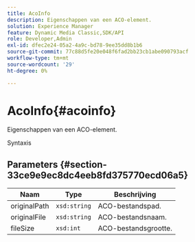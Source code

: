 ```yaml
---
title: AcoInfo
description: Eigenschappen van een ACO-element.
solution: Experience Manager
feature: Dynamic Media Classic,SDK/API
role: Developer,Admin
exl-id: dfec2e24-05a2-4a9c-bd78-9ee35dd8b1b6
source-git-commit: 77c88d5fe20e048f6fad2bb23cb1abe090793acf
workflow-type: tm+mt
source-wordcount: '29'
ht-degree: 0%

---
```


# AcoInfo{#acoinfo}

Eigenschappen van een ACO-element.

Syntaxis

## Parameters {#section-33ce9e9ec8dc4eeb8fd375770ecd06a5}

| Naam | Type | Beschrijving |
|---|---|---|
| originalPath | `xsd:string` | ACO-bestandspad. |
| originalFile | `xsd:string` | ACO-bestandsnaam. |
| fileSize | `xsd:int` | ACO-bestandsgrootte. |
